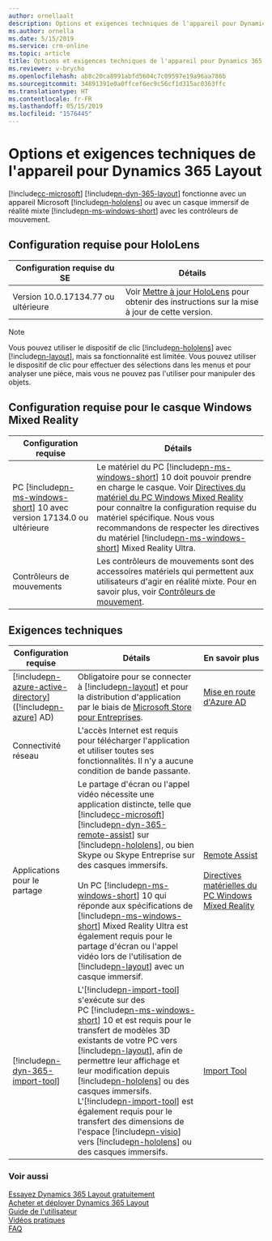 ```yaml
---
author: ornellaalt
description: Options et exigences techniques de l'appareil pour Dynamics 365 Layout
ms.author: ornella
ms.date: 5/15/2019
ms.service: crm-online
ms.topic: article
title: Options et exigences techniques de l'appareil pour Dynamics 365 Layout
ms.reviewer: v-brycho
ms.openlocfilehash: ab8c20ca8991abfd5604c7c09597e19a96aa786b
ms.sourcegitcommit: 34891391e0a0ffcef6ec9c56cf1d315ac0363ffc
ms.translationtype: HT
ms.contentlocale: fr-FR
ms.lasthandoff: 05/15/2019
ms.locfileid: "1576445"
---
```

# <a name="device-options-and-technical-requirements-for-dynamics-365-layout"></a>Options et exigences techniques de l'appareil pour Dynamics 365 Layout

[!include[cc-microsoft](../includes/cc-microsoft.md)] [!include[pn-dyn-365-layout](../includes/pn-dyn-365-layout.md)] fonctionne avec un appareil Microsoft [!include[pn-hololens](../includes/pn-hololens.md)] ou avec un casque immersif de réalité mixte [!include[pn-ms-windows-short](../includes/pn-ms-windows-short.md)] avec les contrôleurs de mouvement.

## <a name="hololens-requirements"></a>Configuration requise pour HoloLens

| **Configuration requise du SE**          | **Détails**                                                                                                                           |
|------------------------------|---------------------------------------------------------------------------------------------------------------------------------------|
| Version 10.0.17134.77 ou ultérieure | Voir [Mettre à jour HoloLens](https://support.microsoft.com/help/12643/hololens-update-hololens) pour obtenir des instructions sur la mise à jour de cette version. |

> [!NOTE]
> Vous pouvez utiliser le dispositif de clic [!include[pn-hololens](../includes/pn-hololens.md)] avec [!include[pn-layout](../includes/pn-layout.md)], mais sa fonctionnalité est limitée. Vous pouvez utiliser le dispositif de clic pour effectuer des sélections dans les menus et pour analyser une pièce, mais vous ne pouvez pas l'utiliser pour manipuler des objets.


## <a name="windows-mixed-reality-headset-requirements"></a>Configuration requise pour le casque Windows Mixed Reality

| **Configuration requise**                          | **Détails**                                                                                                                                                                                                                                                                                                                          |
|-------------------------------------------|--------------------------------------------------------------------------------------------------------------------------------------------------------------------------------------------------------------------------------------------------------------------------------------------------------------------------------------|
| PC [!include[pn-ms-windows-short](../includes/pn-ms-windows-short.md)] 10 avec version 17134.0 ou ultérieure | Le matériel du PC [!include[pn-ms-windows-short](../includes/pn-ms-windows-short.md)] 10 doit pouvoir prendre en charge le casque. Voir [Directives du matériel du PC Windows Mixed Reality](https://support.microsoft.com/en-us/help/4039260/windows-10-mixed-reality-pc-hardware-guidelines) pour connaître la configuration requise du matériel spécifique. Nous vous recommandons de respecter les directives du matériel [!include[pn-ms-windows-short](../includes/pn-ms-windows-short.md)] Mixed Reality Ultra. |
| Contrôleurs de mouvements                        | Les contrôleurs de mouvements sont des accessoires matériels qui permettent aux utilisateurs d'agir en réalité mixte. Pour en savoir plus, voir [Contrôleurs de mouvement](https://docs.microsoft.com/en-us/windows/mixed-reality/motion-controllers).                                                                                                                     |

<a name="technical-requirements"></a>Exigences techniques
----------------------

| **Configuration requise**                   | **Détails**                                                                                                                                                                                                                                                                                                                                                                                             | **En savoir plus**                                                                                                                                                |
|------------------------------------|---------------------------------------------------------------------------------------------------------------------------------------------------------------------------------------------------------------------------------------------------------------------------------------------------------------------------------------------------------------------------------------------------------|---------------------------------------------------------------------------------------------------------------------------------------------------------------|
| [!include[pn-azure-active-directory](../includes/pn-azure-active-directory.md)] ([!include[pn-azure](../includes/pn-azure.md)] AD)  | Obligatoire pour se connecter à [!include[pn-layout](../includes/pn-layout.md)] et pour la distribution d'application par le biais de [Microsoft Store pour Entreprises](https://docs.microsoft.com/en-us/microsoft-store/sign-up-microsoft-store-for-business).                                                                                                                                                                                                               | [Mise en route d'Azure AD](https://docs.microsoft.com/en-us/azure/active-directory/get-started-azure-ad)                                                     |
| Connectivité réseau               | L'accès Internet est requis pour télécharger l'application et utiliser toutes ses fonctionnalités. Il n'y a aucune condition de bande passante.                                                                                                                                                                                                                                                                                    |                                                                                                                                                               |
| Applications pour le partage    | Le partage d'écran ou l'appel vidéo nécessite une application distincte, telle que [!include[cc-microsoft](../includes/cc-microsoft.md)] [!include[pn-dyn-365-remote-assist](../includes/pn-dyn-365-remote-assist.md)] sur [!include[pn-hololens](../includes/pn-hololens.md)], ou bien Skype ou Skype Entreprise sur des casques immersifs. <br> <br>  Un PC [!include[pn-ms-windows-short](../includes/pn-ms-windows-short.md)] 10 qui réponde aux spécifications de [!include[pn-ms-windows-short](../includes/pn-ms-windows-short.md)] Mixed Reality Ultra est également requis pour le partage d'écran ou l'appel vidéo lors de l'utilisation de [!include[pn-layout](../includes/pn-layout.md)] avec un casque immersif.                                                                                                                                                                                                               | [Remote Assist](../remote-assist/user-guide.md) <br> <br>  [Directives matérielles du PC Windows Mixed Reality](https://support.microsoft.com/en-us/help/4039260/windows-10-mixed-reality-pc-hardware-guidelines)                     |               
| [!include[pn-dyn-365-import-tool](../includes/pn-dyn-365-import-tool.md)] | L'[!include[pn-import-tool](../includes/pn-import-tool.md)] s'exécute sur des PC [!include[pn-ms-windows-short](../includes/pn-ms-windows-short.md)] 10 et est requis pour le transfert de modèles 3D existants de votre PC vers [!include[pn-layout](../includes/pn-layout.md)], afin de permettre leur affichage et leur modification depuis [!include[pn-hololens](../includes/pn-hololens.md)] ou des casques immersifs. L'[!include[pn-import-tool](../includes/pn-import-tool.md)] est également requis pour le transfert des dimensions de l'espace [!include[pn-visio](../includes/pn-visio.md)] vers [!include[pn-hololens](../includes/pn-hololens.md)] ou des casques immersifs. | [Import Tool](https://docs.microsoft.com/en-us/dynamics365/mixed-reality/import-tool)    |

### <a name="see-also"></a>Voir aussi
[Essayez Dynamics 365 Layout gratuitement](try-layout-free.md)<br/>
[Acheter et déployer Dynamics 365 Layout](buy-and-deploy-layout.md)<br>
[Guide de l'utilisateur](user-guide.md)<br/>
[Vidéos pratiques](https://go.microsoft.com/fwlink/p/?linkid=2021489)<br/>
[FAQ](faq.md)<br/>
